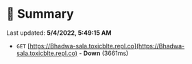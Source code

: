 # 📖 Summary
Last updated: **5/4/2022, 5:49:15 AM**

- `GET` [https://Bhadwa-sala.toxicblte.repl.co](https://Bhadwa-sala.toxicblte.repl.co) - **Down** (3661ms)
